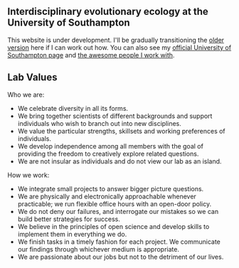 ## Interdisciplinary evolutionary ecology at the University of Southampton

This website is under development. I'll be gradually transitioning the [older version](http://fusionecology.org/FusionEcology/index.html) here if I can work out how. You can also see my [official University of Southampton page](https://www.southampton.ac.uk/oes/about/staff/te1e12.page) and [the awesome people I work with](https://tomezard.github.io/team).

## Lab Values
Who we are:
- We celebrate diversity in all its forms.
- We bring together scientists of different backgrounds and support individuals who wish to branch out into new disciplines.
- We value the particular strengths, skillsets and working preferences of individuals.
- We develop independence among all members with the goal of providing the freedom to creatively explore related questions.
- We are not insular as individuals and do not view our lab as an island.

How we work:
- We integrate small projects to answer bigger picture questions.
- We are physically and electronically approachable whenever practicable; we run flexible office hours with an open-door policy.
- We do not deny our failures, and interrogate our mistakes so we can build better strategies for success.
- We believe in the principles of open science and develop skills to implement them in everything we do.
- We finish tasks in a timely fashion for each project. We communicate our findings through whichever medium is appropriate.
- We are passionate about our jobs but not to the detriment of our lives.
